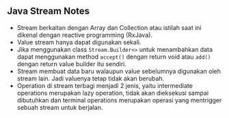 ## Java Stream Notes

* Stream berkaitan dengan Array dan Collection atau istilah saat ini dikenal dengan reactive programming (RxJava).
* Value stream hanya dapat digunakan sekali.
* Jika menggunakan class `Stream.Builder<>` untuk menambahkan data dapat menggunakan method `accept()` dengan return void atau `add()` dengan return value builder itu sendiri.
* Stream membuat data baru walaupun value sebelumnya digunakan oleh stream lain. Jadi valuenya tetap tidak akan berubah.
* Operation di stream terbagi menjadi 2 jenis, yaitu intermediate operations merupakan lazy operation, tidak akan dieksekusi sampai dibutuhkan dan terminal operations merupakan operasi yang mentrigger sebuah stream untuk berjalan.